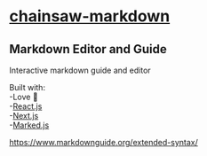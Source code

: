 # [chainsaw-markdown](https://chainsaw-markdown-git-master.gceipper.now.sh/)
## Markdown Editor and Guide

Interactive markdown guide and editor

Built with: \
 -Love :blue_heart: \
 -[React.js](https://reactjs.org/) \
 -[Next.js](https://nextjs.org/) \
 -[Marked.js](https://marked.js.org/)
 
https://www.markdownguide.org/extended-syntax/